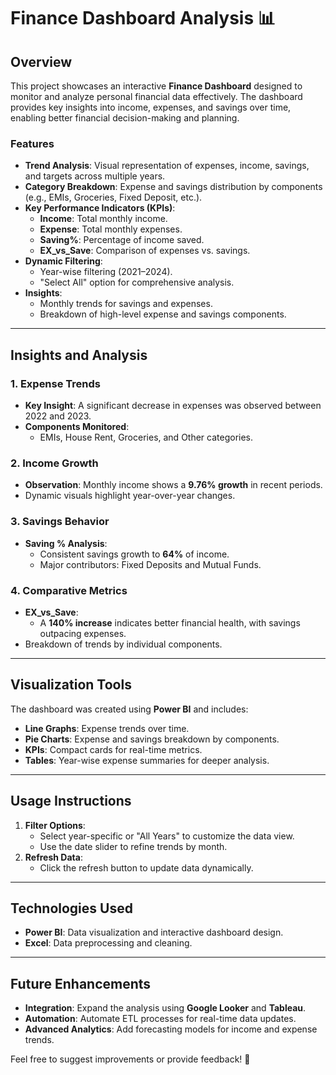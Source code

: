 # Finance Dashboard Analysis 📊

## Overview
This project showcases an interactive **Finance Dashboard** designed to monitor and analyze personal financial data effectively. The dashboard provides key insights into income, expenses, and savings over time, enabling better financial decision-making and planning.

### Features
- **Trend Analysis**: Visual representation of expenses, income, savings, and targets across multiple years.
- **Category Breakdown**: Expense and savings distribution by components (e.g., EMIs, Groceries, Fixed Deposit, etc.).
- **Key Performance Indicators (KPIs)**:
  - **Income**: Total monthly income.
  - **Expense**: Total monthly expenses.
  - **Saving%**: Percentage of income saved.
  - **EX_vs_Save**: Comparison of expenses vs. savings.
- **Dynamic Filtering**:
  - Year-wise filtering (2021–2024).
  - "Select All" option for comprehensive analysis.
- **Insights**:
  - Monthly trends for savings and expenses.
  - Breakdown of high-level expense and savings components.

---

## Insights and Analysis
### 1. Expense Trends
- **Key Insight**: A significant decrease in expenses was observed between 2022 and 2023.
- **Components Monitored**:
  - EMIs, House Rent, Groceries, and Other categories.

### 2. Income Growth
- **Observation**: Monthly income shows a **9.76% growth** in recent periods.
- Dynamic visuals highlight year-over-year changes.

### 3. Savings Behavior
- **Saving % Analysis**:
  - Consistent savings growth to **64%** of income.
  - Major contributors: Fixed Deposits and Mutual Funds.

### 4. Comparative Metrics
- **EX_vs_Save**:
  - A **140% increase** indicates better financial health, with savings outpacing expenses.
- Breakdown of trends by individual components.

---

## Visualization Tools
The dashboard was created using **Power BI** and includes:
- **Line Graphs**: Expense trends over time.
- **Pie Charts**: Expense and savings breakdown by components.
- **KPIs**: Compact cards for real-time metrics.
- **Tables**: Year-wise expense summaries for deeper analysis.

---

## Usage Instructions
1. **Filter Options**:
   - Select year-specific or "All Years" to customize the data view.
   - Use the date slider to refine trends by month.
2. **Refresh Data**:
   - Click the refresh button to update data dynamically.

---

## Technologies Used
- **Power BI**: Data visualization and interactive dashboard design.
- **Excel**: Data preprocessing and cleaning.

---

## Future Enhancements
- **Integration**: Expand the analysis using **Google Looker** and **Tableau**.
- **Automation**: Automate ETL processes for real-time data updates.
- **Advanced Analytics**: Add forecasting models for income and expense trends.

Feel free to suggest improvements or provide feedback! 🚀
